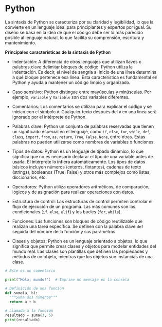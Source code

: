 # Python

La sintaxis de Python se caracteriza por su claridad y legibilidad, lo que la convierte en un lenguaje ideal para principiantes y expertos por igual. Su diseño se basa en la idea de que el código debe ser lo más parecido posible al lenguaje natural, lo que facilita su comprensión, escritura y mantenimiento.

**Principales características de la sintaxis de Python**

- Indentación: A diferencia de otros lenguajes que utilizan llaves o palabras clave delimitar bloques de código. Python utiliza la indentación. Es decir, el nivel de sangria al inicio de una línea determina a qué bloque pertenece esa línea. Esta característica es fundamental en Python y ayuda a mantener un código limpio y organizado.

- Caso sensitivo: Python distingue entre mayúsculas y minúsculas. Por ejemplo, `variable` y `Variable` son dos variables diferentes.

- Comentarios: Los comentarios se utilizan para explicar el código y se inician con el símbolo `#`. Cualquier texto después del `#` en una línea será ignorado por el intérprete de Python.

- Palabras clave: Python un conjunto de palabras reservadas que tienen un significado especial en el lenguaje, como `if`, `else`, `for`, `while`, `def`, `class`, `import`, `from`, `as`, `return`, `True`, `False`, `None`, entre otras. Estas palabras no pueden utilizarse como nombres de variables o funciones.

- Tipos de datos: Python es un lenguaje de tipado dinámico, lo que significa que no es necesario declarar el tipo de una variable antes de usarla. El intérprete lo infiera automáticamente. Los tipos de datos básicos incluyen números (enteros, flotantes), cadenas de texto (strings), booleanos (True, False) y otros más complejos como listas, diccionarios, etc.

- Operadores: Python utiliza operadores aritméticos, de comparación, lógicos y de asignación para realizar operaciones con datos.

- Estructura de control: Las estructuras de control permiten controlar el flujo de ejecución de un programa. Las más comunes son las condicionales (`if`, `else`, `elif`) y los bucles (`for`, `while`).

- Funciones: Las funciones son bloques de código reutilizable que realizan una tarea específica. Se definen con la palabra clave `def` seguida del nombre de la función y sus parámetros.

- Clases y objetos: Python es un lenguaje orientado a objetos, lo que significa que permite crear clases y objetos para modelar entidades del mundo real. Las clases son plantillas que definen las propiedades y métodos de un objeto, mientras que los objetos son instancias de una clase.

```python
# Este es un comentario

print("Hola, mundo!")  # Imprime un mensaje en la consola

# Definición de una función
def suma(a, b):
  """Suma dos números"""
  return a + b

# Llamada a la función
resultado = suma(3, 5)
print(resultado)
```